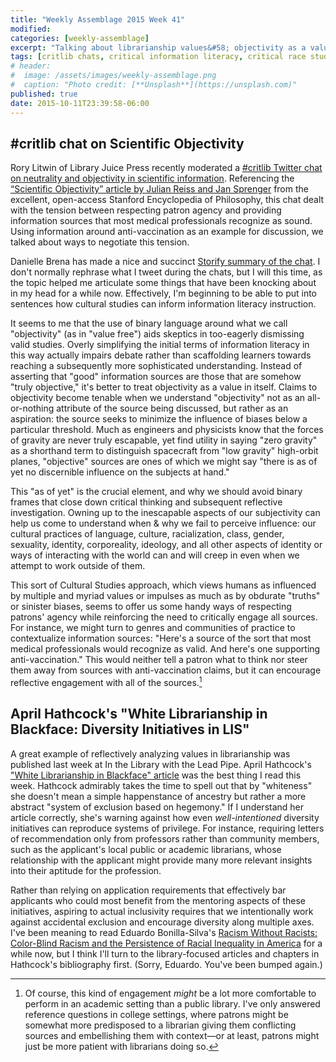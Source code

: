 ```yaml
---
title: "Weekly Assemblage 2015 Week 41"
modified:
categories: [weekly-assemblage]
excerpt: "Talking about librarianship values&#58; objectivity as a value and valuing inclusivity enough to work toward it in earnest. And again—sorry, Eduardo."
tags: [critlib chats, critical information literacy, critical race studies]
# header:
#  image: /assets/images/weekly-assemblage.png
#  caption: "Photo credit: [**Unsplash**](https://unsplash.com)"
published: true
date: 2015-10-11T23:39:58-06:00
---
```

## &#035;critlib chat on Scientific Objectivity  

Rory Litwin of Library Juice Press recently moderated a [#critlib Twitter chat on neutrality and objectivity in scientific information](http://critlib.org/neutrality-and-objectivity-in-scientific-information/). Referencing the [“Scientific Objectivity” article by Julian Reiss and Jan Sprenger](http://plato.stanford.edu/entries/scientific-objectivity/) from the excellent, open-access Stanford Encyclopedia of Philosophy, this chat dealt with the tension between respecting patron agency and providing information sources that most medical professionals recognize as sound. Using information around anti-vaccination as an example for discussion, we talked about ways to negotiate this tension.  

Danielle Brena has made a nice and succinct [Storify summary of the chat](https://storify.com/danibrena/critlib-neutrality-and-objectivity-in-scientific-i). I don't normally rephrase what I tweet during the chats, but I will this time, as the topic helped me articulate some things that have been knocking about in my head for a while now. Effectively, I'm beginning to be able to put into sentences how cultural studies can inform information literacy instruction.  

It seems to me that the use of binary language around what we call "objectivity" (as in "value free") aids skeptics in too-eagerly dismissing valid studies. Overly simplifying the initial terms of information literacy in this way actually impairs debate rather than scaffolding learners towards reaching a subsequently more sophisticated understanding. Instead of asserting that "good" information sources are those that are somehow "truly objective," it's better to treat objectivity as a value in itself. Claims to objectivity become tenable when we understand "objectivity" not as an all-or-nothing attribute of the source being discussed, but rather as an aspiration: the source seeks to minimize the influence of biases below a particular threshold. Much as engineers and physicists know that the forces of gravity are never truly escapable, yet find utility in saying "zero gravity" as a shorthand term to distinguish spacecraft from "low gravity" high-orbit planes, "objective" sources are ones of which we might say "there is as of yet no discernible influence on the subjects at hand."   

This "as of yet" is the crucial element, and why we should avoid binary frames that close down critical thinking and subsequent reflective investigation. Owning up to the inescapable aspects of our subjectivity can help us come to understand when & why we fail to perceive influence: our cultural practices of language, culture, racialization, class, gender, sexuality, identity, corporeality, ideology, and all other aspects of identity or ways of interacting with the world can and will creep in even when we attempt to work outside of them.   

This sort of Cultural Studies approach, which views humans as influenced by multiple and myriad values or impulses as much as by obdurate "truths" or sinister biases, seems to offer us some handy ways of respecting patrons' agency while reinforcing the need to critically engage all sources. For instance, we might turn to genres and communities of practice to contextualize information sources: "Here's a source of the sort that most medical professionals would recognize as valid. And here's one supporting anti-vaccination." This would neither tell a patron what to think nor steer them away from sources with anti-vaccination claims, but it can encourage reflective engagement with all of the sources.[^plp]   

[^plp]: Of course, this kind of engagement *might* be a lot more comfortable to perform in an academic setting than a public library. I've only answered reference questions in college settings, where patrons might be somewhat more predisposed to a librarian giving them conflicting sources and embellishing them with context—or at least, patrons might just be more patient with librarians doing so.   

## April Hathcock's "White Librarianship in Blackface: Diversity Initiatives in LIS"  

A great example of reflectively analyzing values in librarianship was published last week at In the Library with the Lead Pipe. April Hathcock's ["White Librarianship in Blackface" article](http://www.inthelibrarywiththeleadpipe.org/2015/lis-diversity/) was the best thing I read this week. Hathcock admirably takes the time to spell out that by "whiteness" she doesn't mean a simple happenstance of ancestry but rather a more abstract "system of exclusion based on hegemony." If I understand her article correctly, she's warning against how even *well-intentioned* diversity initiatives can reproduce systems of privilege. For instance, requiring letters of recommendation only from professors rather than community members, such as the applicant's local public or academic librarians, whose relationship with the applicant might provide many more relevant insights into their aptitude for the profession.   

Rather than relying on application requirements that effectively bar applicants who could most benefit from the mentoring aspects of these initiatives, aspiring to actual inclusivity requires that we intentionally work against accidental exclusion and encourage diversity along multiple axes. I've been meaning to read Eduardo Bonilla-Silva's [Racism Without Racists: Color-Blind Racism and the Persistence of Racial Inequality in America](https://www.worldcat.org/title/racism-without-racists-color-blind-racism-and-the-persistence-of-racial-inequality-in-america/oclc/841198228) for a while now, but I think I'll turn to the library-focused articles and chapters in Hathcock's bibliography first. (Sorry, Eduardo. You've been bumped again.)   
